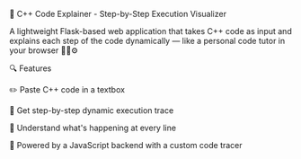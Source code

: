 🧠 C++ Code Explainer - Step-by-Step Execution Visualizer

A lightweight Flask-based web application that takes C++ code as input and explains each step of the code dynamically — like a personal code tutor in your browser 👨‍🏫⚙️

🔍 Features

✏️ Paste C++ code in a textbox

🧵 Get step-by-step dynamic execution trace

🔎 Understand what's happening at every line

🧠 Powered by a JavaScript backend with a custom code tracer
